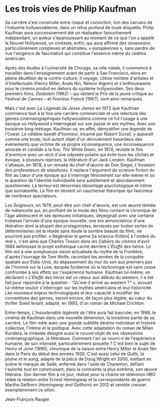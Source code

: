 # Les trois vies de Philip Kaufman

Sa carrière s'est construite entre risque et conviction, loin des carcans de l'industrie hollywoodienne, dans un refus profond de toute étiquette. Philip Kaufman aura successivement été un réalisateur farouchement indépendant, un auteur s'épanouissant au moment de ce que l'on a appelé le Nouvel Hollywood, un cinéaste, enfin, qui aura affirmé des obsessions particulièrement complexes et abstraites, « européennes », sans perdre de vue l'exigence de fascination qui constitue l'essence même du cinéma américain.

Après des études à l'université de Chicago, sa ville natale, il commence à travailler dans l'enseignement avant de partir à San Francisco, alors en pleine ébullition de la contre-culture. Il voyage, côtoie nombre d'artistes et d'intellectuels (Henry Miller, Anaïs Nin, Nelson Algren) et s'enthousiasme pour le cinéma produit en dehors du système hollywoodien. Ses deux premiers films, _Goldstein_ (1962) – qui obtient le Prix de la jeune critique au Festival de Cannes – et _Fearless Franck_ (1967), sont ainsi remarqués.

Mais c'est avec _La Légende de Jesse James_ en 1972 que Kaufman commence tout à la fois une carrière commerciale et une relecture des genres cinématographiques hollywoodiens comme ce fut l'usage à une époque où Hollywood s'interrogeait sur son passé et ses mythes. Avec son troisième long métrage, Kaufman va, en effet, démystifier une légende de l'Ouest. Le célèbre bandit d'honneur, incarné par Robert Duvall, y apparaît comme une brute, tout autant objet d'un déroulement hasardeux des événements que victime de sa propre inconséquence, une inconséquence amorale et candide à la fois. _The White Dawn_, en 1974, revisite le film d'aventure avec un récit d'une odyssée polaire qui évite tous les clichés et évoque, à plusieurs reprises, la littérature d'un Jack London. Kaufman s'attaque, en 1978, à un remake du chef-d'œuvre de Don Siegel, _L'Invasion des profanateurs de sépultures_. Il replace l'argument de science-fiction du film au cœur d'une époque qui s'interroge férocement sur elle-même et où la question de l'identité individuelle sera subtilement et abondamment questionnée. La terreur est désormais davantage psychologique et intime que surnaturelle. Le film en devient un cauchemar théorique qui fascinera de nombreux spectateurs.

_Les Seigneurs_, en 1979, peut-être son chef-d'œuvre, est une œuvre teintée de mélancolie qui, en profitant de la mode des films contant la chronique de l'âge adolescent et ses épreuves initiatiques, dépeignait avec une certaine tristesse l'arrivée d'une époque nouvelle, une ère annonciatrice d'une libération dont la plupart des protagonistes, terrassés par toutes sortes de déterminismes (et là réside sans doute la sombre beauté du film), ne pourront pas profiter. « Régénérer le genre [la science-fiction] à l'ombre du réel », c'est ainsi que Charles Tesson dans les _Cahiers du cinéma_ d'avril 1984 définissait le projet esthétique caché derrière _L'Étoffe des héros_. Le film est à une somptueuse vision actualisée du mythe de la Frontière, d'après l'ouvrage de Tom Wolfe, racontant les années de la conquête spatiale aux Etats-Unis, du dépassement du mur du son aux premiers pas de l'homme sur la Lune, épopée fordienne où la technologie est sans cesse confrontée à ses effets sur l'expérience humaine. Kaufman lui-même, en déclarant « _L'Étoffe des héros_ est un retour aux débuts du western, il a été fait pour répondre à la question : "Qu'est-il arrivé au western ?" », avouait lui-même vouloir s'interroger sur les mythes américains et leur historicité. Les nouveaux enjeux technologiques et leur capacité à modifier les conventions des genres, seront encore, de façon plus légère, au cœur du thriller _Soleil levant_, adapté, en 1993, d'un roman de Michael Crichton.

Entre-temps, _L'Insoutenable légèreté de l'être_ aura fait basculer, en 1988, le cinéma de Kaufman dans une nouvelle dimension, la troisième partie de sa carrière. Le film mêle avec une grande subtilité destins individuel et histoire collective, l'intime et le politique. Avec cette adaptation du roman de Milan Kundera, le cinéaste désigne aussi le nouvel objet de ses obsessions cinématographique, la littérature. Comment l'art se nourri-il de l'expérience humaine, de son intensité, particulièrement sexuelle ? C'est bien le sujet de _Henry et June_ (1990), chronique de la liaison entre Henry Miller et Anaïs Nin dans le Paris du début des années 1930. C'est aussi celui de _Quills, la plume et le sang_, adapté de la pièce de Doug Wright en 2000, mettant en scène le marquis de Sade, enfermé dans l'asile de Charenton, défiant l'autorité tout en construisant, dans la contrainte la plus extrême, son œuvre littéraire. Son dernier film à ce jour, réalisé pour la chaine de télévision HBO relate la relation entre Ernest Hemingway et la correspondante de guerre Martha Gellhorn (_Hemingway and Gellhorn_) en 2012 et semble creuser exemplairement ce sillon.

Jean-François Rauger
